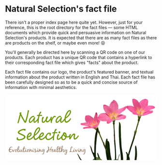# Natural Selection's fact file
There isn't a proper index page here quite yet. However, just for your reference, this is the root directory for the fact files &mdash; some HTML documents which provide quick and persuasive information on Natural Selection's products. It is expected that there are as many fact files as there are products on the shelf, or maybe even more! 😝

You'll generally be directed here by scanning a QR code on one of our products. Each product has a unique QR code that contains a hyperlink to their corresponding fact file which gives "facts" about the product.

Each fact file contains our logo, the product's featured banner, and textual information about the product written in English and Thai. Each fact file has been carefully designed so as to be a quick and concise source of information with minimal aesthetics.

![Natural Selection Logo](images/natsel-logo.png)